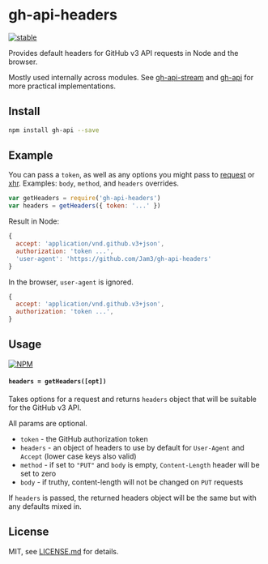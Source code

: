 # gh-api-headers

[![stable](http://badges.github.io/stability-badges/dist/stable.svg)](http://github.com/badges/stability-badges)

Provides default headers for GitHub v3 API requests in Node and the browser. 

Mostly used internally across modules. See [gh-api-stream](https://github.com/Jam3/gh-api-stream) and [gh-api](https://github.com/Jam3/gh-api) for more practical implementations.

## Install

```sh
npm install gh-api --save
```

## Example

You can pass a `token`, as well as any options you might pass to [request](npmjs.com/package/request) or [xhr](npmjs.com/package/xhr). Examples: `body`, `method`, and `headers` overrides.

```js
var getHeaders = require('gh-api-headers')
var headers = getHeaders({ token: '...' })
```

Result in Node:

```js
{ 
  accept: 'application/vnd.github.v3+json',
  authorization: 'token ...', 
  'user-agent': 'https://github.com/Jam3/gh-api-headers'
}
```

In the browser, `user-agent` is ignored.

```js
{ 
  accept: 'application/vnd.github.v3+json',
  authorization: 'token ...', 
}
```

## Usage

[![NPM](https://nodei.co/npm/gh-api-headers.png)](https://www.npmjs.com/package/gh-api-headers)

#### `headers = getHeaders([opt])`

Takes options for a request and returns `headers` object that will be suitable for the GitHub v3 API.

All params are optional.

- `token` - the GitHub authorization token
- `headers` - an object of headers to use by default for `User-Agent` and `Accept` (lower case keys also valid)
- `method` - if set to `"PUT"` and `body` is empty, `Content-Length` header will be set to zero
- `body` - if truthy, content-length will not be changed on `PUT` requests

If `headers` is passed, the returned headers object will be the same but with any defaults mixed in.

## License

MIT, see [LICENSE.md](http://github.com/Jam3/gh-api-headers/blob/master/LICENSE.md) for details.
